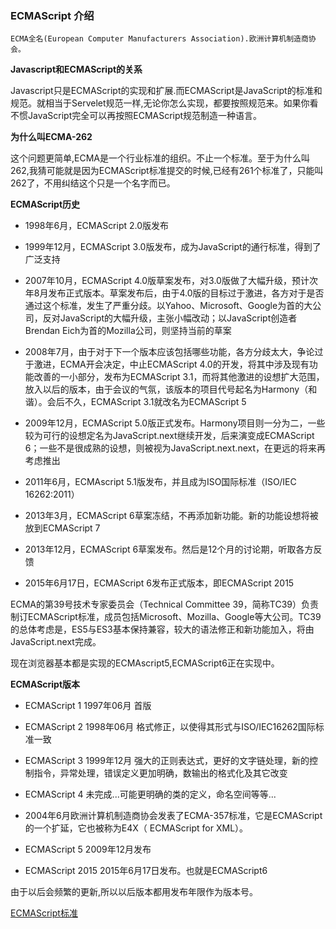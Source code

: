 ### ECMAScript 介绍

    ECMA全名(European Computer Manufacturers Association).欧洲计算机制造商协会。


**Javascript和ECMAScript的关系**

Javascript只是ECMAScript的实现和扩展.而ECMAScript是JavaScript的标准和规范。就相当于Servelet规范一样,无论你怎么实现，都要按照规范来。如果你看不惯JavaScript完全可以再按照ECMAScript规范制造一种语言。


**为什么叫ECMA-262**

这个问题更简单,ECMA是一个行业标准的组织。不止一个标准。至于为什么叫262,我猜可能就是因为ECMAScript标准提交的时候,已经有261个标准了，只能叫262了，不用纠结这个只是一个名字而已。

**ECMAScript历史**

-   1998年6月，ECMAScript 2.0版发布

-   1999年12月，ECMAScript 3.0版发布，成为JavaScript的通行标准，得到了广泛支持

-   2007年10月，ECMAScript 4.0版草案发布，对3.0版做了大幅升级，预计次年8月发布正式版本。草案发布后，由于4.0版的目标过于激进，各方对于是否通过这个标准，发生了严重分歧。以Yahoo、Microsoft、Google为首的大公司，反对JavaScript的大幅升级，主张小幅改动；以JavaScript创造者Brendan Eich为首的Mozilla公司，则坚持当前的草案

-   2008年7月，由于对于下一个版本应该包括哪些功能，各方分歧太大，争论过于激进，ECMA开会决定，中止ECMAScript 4.0的开发，将其中涉及现有功能改善的一小部分，发布为ECMAScript 3.1，而将其他激进的设想扩大范围，放入以后的版本，由于会议的气氛，该版本的项目代号起名为Harmony（和谐）。会后不久，ECMAScript 3.1就改名为ECMAScript 5

-   2009年12月，ECMAScript 5.0版正式发布。Harmony项目则一分为二，一些较为可行的设想定名为JavaScript.next继续开发，后来演变成ECMAScript 6；一些不是很成熟的设想，则被视为JavaScript.next.next，在更远的将来再考虑推出

-   2011年6月，ECMAscript 5.1版发布，并且成为ISO国际标准（ISO/IEC 16262:2011）

-   2013年3月，ECMAScript 6草案冻结，不再添加新功能。新的功能设想将被放到ECMAScript 7

-   2013年12月，ECMAScript 6草案发布。然后是12个月的讨论期，听取各方反馈

-   2015年6月17日，ECMAScript 6发布正式版本，即ECMAScript 2015

ECMA的第39号技术专家委员会（Technical Committee 39，简称TC39）负责制订ECMAScript标准，成员包括Microsoft、Mozilla、Google等大公司。TC39的总体考虑是，ES5与ES3基本保持兼容，较大的语法修正和新功能加入，将由JavaScript.next完成。

现在浏览器基本都是实现的ECMAscript5,ECMAScript6正在实现中。

**ECMAScript版本**

-   ECMAScript 1    1997年06月 首版

-   ECMAScript 2    1998年06月 格式修正，以使得其形式与ISO/IEC16262国际标准一致

-   ECMAScript 3    1999年12月 强大的正则表达式，更好的文字链处理，新的控制指令，异常处理，错误定义更加明确，数输出的格式化及其它改变

-   ECMAScript 4    未完成...可能更明确的类的定义，命名空间等等...
* 2004年6月欧洲计算机制造商协会发表了ECMA-357标准，它是ECMAScript的一个扩延，它也被称为E4X（
ECMAScript for XML）。

-   ECMAScript 5    2009年12月发布

-   ECMAScript 2015 2015年6月17日发布。也就是ECMAScript6

由于以后会频繁的更新,所以以后版本都用发布年限作为版本号。


[ECMAScript标准](https://developer.mozilla.org/zh-CN/docs/Web/JavaScript/Language_Resources)



